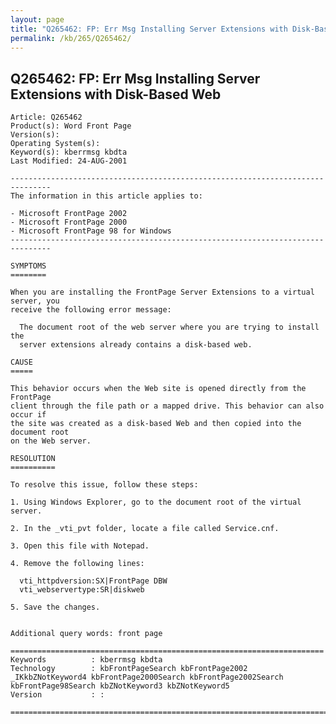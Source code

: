 ```yaml
---
layout: page
title: "Q265462: FP: Err Msg Installing Server Extensions with Disk-Based Web"
permalink: /kb/265/Q265462/
---
```


## Q265462: FP: Err Msg Installing Server Extensions with Disk-Based Web

	Article: Q265462
	Product(s): Word Front Page
	Version(s): 
	Operating System(s): 
	Keyword(s): kberrmsg kbdta
	Last Modified: 24-AUG-2001
	
	-------------------------------------------------------------------------------
	The information in this article applies to:
	
	- Microsoft FrontPage 2002 
	- Microsoft FrontPage 2000 
	- Microsoft FrontPage 98 for Windows 
	-------------------------------------------------------------------------------
	
	SYMPTOMS
	========
	
	When you are installing the FrontPage Server Extensions to a virtual server, you
	receive the following error message:
	
	  The document root of the web server where you are trying to install the
	  server extensions already contains a disk-based web.
	
	CAUSE
	=====
	
	This behavior occurs when the Web site is opened directly from the FrontPage
	client through the file path or a mapped drive. This behavior can also occur if
	the site was created as a disk-based Web and then copied into the document root
	on the Web server.
	
	RESOLUTION
	==========
	
	To resolve this issue, follow these steps:
	
	1. Using Windows Explorer, go to the document root of the virtual server.
	
	2. In the _vti_pvt folder, locate a file called Service.cnf.
	
	3. Open this file with Notepad.
	
	4. Remove the following lines:
	
	  vti_httpdversion:SX|FrontPage DBW
	  vti_webservertype:SR|diskweb
	
	5. Save the changes.
	
	
	Additional query words: front page
	
	======================================================================
	Keywords          : kberrmsg kbdta 
	Technology        : kbFrontPageSearch kbFrontPage2002 _IKkbZNotKeyword4 kbFrontPage2000Search kbFrontPage2002Search kbFrontPage98Search kbZNotKeyword3 kbZNotKeyword5
	Version           : :
	
	=============================================================================
	

